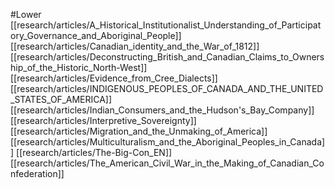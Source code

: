 #Lower
[[research/articles/A_Historical_Institutionalist_Understanding_of_Participatory_Governance_and_Aboriginal_People]]
[[research/articles/Canadian_identity_and_the_War_of_1812]]
[[research/articles/Deconstructing_British_and_Canadian_Claims_to_Ownership_of_the_Historic_North-West]]
[[research/articles/Evidence_from_Cree_Dialects]]
[[research/articles/INDIGENOUS_PEOPLES_OF_CANADA_AND_THE_UNITED_STATES_OF_AMERICA]]
[[research/articles/Indian_Consumers_and_the_Hudson's_Bay_Company]]
[[research/articles/Interpretive_Sovereignty]]
[[research/articles/Migration_and_the_Unmaking_of_America]]
[[research/articles/Multiculturalism_and_the_Aboriginal_Peoples_in_Canada]]
[[research/articles/The-Big-Con_EN]]
[[research/articles/The_American_Civil_War_in_the_Making_of_Canadian_Confederation]]
